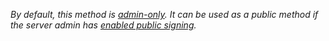 _By default, this method is [admin-only](admin-rippled-methods.html). It can be used as a public method if the server admin has [enabled public signing](enable-public-signing.html)._
